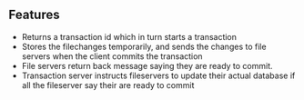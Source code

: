 ## Features 
- Returns a transaction id which in turn starts a transaction
- Stores the filechanges temporarily, and sends the changes to file servers when the client commits the transaction
- File servers return back message saying they are ready to commit.
- Transaction server instructs fileservers to update their actual database if all the fileserver say their are ready to commit
